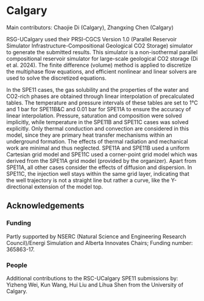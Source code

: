 # Calgary

Main contributors: Chaojie Di (Calgary), Zhangxing Chen (Calgary)

RSG-UCalgary used their PRSI-CGCS Version 1.0 (Parallel Reservoir Simulator Infrastructure-Compositional Geological CO2 Storage) simulator to generate the submitted results. This simulator is a non-isothermal parallel compositional reservoir simulator for large-scale geological CO2 storage (Di et al. 2024).  The finite difference (volume) method is applied to discretize the multiphase flow equations, and efficient nonlinear and linear solvers are used to solve the discretized equations.

In the SPE11 cases, the gas solubility and the properties of the water and CO2-rich phases are obtained through linear interpolation of precalculated tables. The temperature and pressure intervals of these tables are set to 1°C and 1 bar for SPE11B&C and 0.01 bar for SPE11A to ensure the accuracy of linear interpolation. Pressure, saturation and composition were solved implicitly, while temperature in the SPE11B and SPE11C cases was solved explicitly. Only thermal conduction and convection are considered in this model, since they are primary heat transfer mechanisms within an underground formation. The effects of thermal radiation and mechanical work are minimal and thus neglected. SPE11A and SPE11B used a uniform Cartesian grid model and SPE11C used a corner-point grid model which was derived from the SPE11A grid model (provided by the organizer). Apart from SPE11A, all other cases consider the effects of diffusion and dispersion. In SPE11C, the injection well stays within the same grid layer, indicating that the well trajectory is not a straight line but rather a curve, like the Y-directional extension of the model top.

## Acknowledgements

### Funding

Partly supported by NSERC (Natural Science and Engineering Research Council)/Energi Simulation and Alberta Innovates Chairs; Funding number: 365863-17.

### People

Additional contributions to the RSC-UCalgary SPE11 submissions by: Yizheng Wei, Kun Wang, Hui Liu and Lihua Shen from the University of Calgary.
